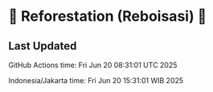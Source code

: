 
# 🌳 Reforestation (Reboisasi) 🌲

## Last Updated

GitHub Actions time: Fri Jun 20 08:31:01 UTC 2025

Indonesia/Jakarta time: Fri Jun 20 15:31:01 WIB 2025
